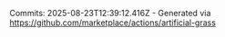Commits: 2025-08-23T12:39:12.416Z - Generated via https://github.com/marketplace/actions/artificial-grass
<br>
